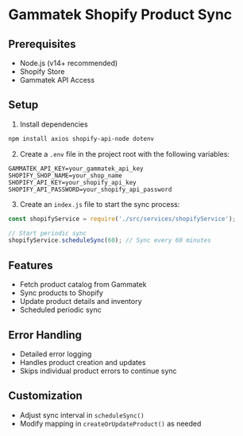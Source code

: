 # Gammatek Shopify Product Sync

## Prerequisites
- Node.js (v14+ recommended)
- Shopify Store
- Gammatek API Access

## Setup

1. Install dependencies
```bash
npm install axios shopify-api-node dotenv
```

2. Create a `.env` file in the project root with the following variables:
```
GAMMATEK_API_KEY=your_gammatek_api_key
SHOPIFY_SHOP_NAME=your_shop_name
SHOPIFY_API_KEY=your_shopify_api_key
SHOPIFY_API_PASSWORD=your_shopify_api_password
```

3. Create an `index.js` file to start the sync process:
```javascript
const shopifyService = require('./src/services/shopifyService');

// Start periodic sync
shopifyService.scheduleSync(60); // Sync every 60 minutes
```

## Features
- Fetch product catalog from Gammatek
- Sync products to Shopify
- Update product details and inventory
- Scheduled periodic sync

## Error Handling
- Detailed error logging
- Handles product creation and updates
- Skips individual product errors to continue sync

## Customization
- Adjust sync interval in `scheduleSync()`
- Modify mapping in `createOrUpdateProduct()` as needed